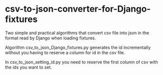 # csv-to-json-converter-for-Django-fixtures

Two simple and practical algorithms that convert csv file into json in the format read by Django when loading fixtures.

Algorithm csv_to_json_Django_fixtures.py generates the id incrementally without you having to reserve a column for id in the csv file.

In csv_to_json_setting_id.py you need to reserve the first column of csv with the ids you want to set.